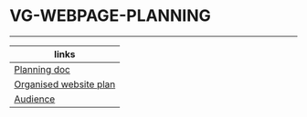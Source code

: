 # VG-WEBPAGE-PLANNING
---
| links |
|---|
| [Planning doc](PLAN.md) |
| [Organised website plan](ORGANISED_PLAN.md) |
| [Audience](AUDIENCE.md) |
